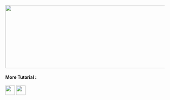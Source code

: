 <a href="https://medium.com/@febriandani00"><img src="https://i.postimg.cc/FKnDd10w/1920x1080-894522-artwork-Winged-Hussars-Polish-hussar.jpg" alt="" width="1900px" height="200"></a>
<h4>More Tutorial :</h4>

<a href="https://medium.com/@febriandani00"><img src="https://i.postimg.cc/NFSQF6YD/download-1.png" alt="" width="30" height="30"></a>
<a href="https://www.grepper.com/profile/febrian-dani-ritonga"><img src="https://i.postimg.cc/YCjzcH7D/download-2.jpg" alt="" width="30" height="30"></a>

